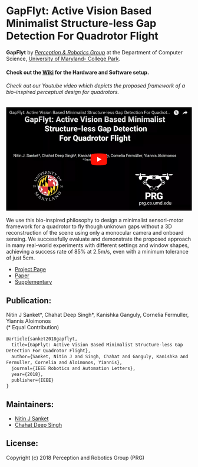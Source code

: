 # GapFlyt: Active Vision Based Minimalist Structure-less Gap Detection For Quadrotor Flight

**GapFlyt** by [_Perception & Robotics Group_](http://prg.cs.umd.edu) at the Department of Computer Science, [University of Maryland- College Park](https://www.umd.edu/).

#### Check out the [**Wiki**](https://github.com/prgumd/GapFlyt/wiki) for the Hardware and Software setup.

###### Check out our Youtube video which depicts the proposed framework of a bio-inspired perceptual design for quadrotors.
[![GapFlyt: Active Vision Based Minimalist Structure-less Gap Detection For Quadrotor Flight](img/thumbnail.png)](https://www.youtube.com/watch?v=FSSqB7ag04w)

We use this bio-inspired philosophy to design a minimalist sensori-motor framework for a quadrotor to fly though unknown gaps without a 3D reconstruction of the scene using only a monocular camera and onboard sensing. We successfully evaluate and demonstrate the proposed approach in many real-world experiments with different settings and window shapes, achieving a success rate of 85% at 2.5m/s, even with a minimum tolerance of just 5cm.

- [Project Page](http://prg.cs.umd.edu/GapFlyt.html)
- [Paper](https://arxiv.org/pdf/1802.05330.pdf)
- [Supplementary](http://prg.cs.umd.edu/research/gapflyt_files/Supplementary-GapFlyt.pdf)

## Publication:
Nitin J Sanket*, Chahat Deep Singh*, Kanishka Ganguly, Cornelia Fermuller, Yiannis Aloimonos<br>
(* Equal Contribution)
```
@article{sanket2018gapflyt,
  title={GapFlyt: Active Vision Based Minimalist Structure-less Gap Detection For Quadrotor Flight},
  author={Sanket, Nitin J and Singh, Chahat and Ganguly, Kanishka and Fermuller, Cornelia and Aloimonos, Yiannis},
  journal={IEEE Robotics and Automation Letters},
  year={2018},
  publisher={IEEE}
}
```

## Maintainers:
- [Nitin J Sanket](http://nitinjsanket.github.io)
- [Chahat Deep Singh](http://chahatdeep.github.io)

## License:
Copyright (c) 2018 Perception and Robotics Group (PRG)
